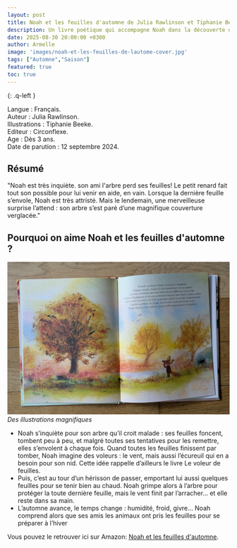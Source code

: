 ```yaml
---
layout: post
title: Noah et les feuilles d'automne de Julia Rawlinson et Tiphanie Beeke.
description: Un livre poétique qui accompagne Noah dans la découverte de l’automne et de ses changements.
date: 2025-08-30 20:00:00 +0300
author: Armelle
image: 'images/noah-et-les-feuilles-de-lautome-cover.jpg'
tags: ["Automne","Saison"]
featured: true
toc: true
---
```


{: .q-left }

Langue : Français.  
Auteur : Julia Rawlinson.   
Illustrations : Tiphanie Beeke.                     
Editeur : Circonflexe.               
Age : Dès 3 ans.                            
Date de parution : 12 septembre 2024.        

## Résumé

"Noah  est très inquiète. son ami l'arbre perd ses feuilles! Le petit renard fait tout son possible pour lui venir en aide, en vain. Lorsque la dernière feuille s’envole, Noah est très attristé. Mais le lendemain, une merveilleuse surprise l’attend : son arbre s’est paré d’une magnifique couverture verglacée."

## Pourquoi on aime Noah et les feuilles d'automne ?

![Des illustrations magnifiques](images/noah-et-les-feuilles-de-lautome-int.jpg)
*Des illustrations magnifiques*
- Noah s’inquiète pour son arbre qu’il croit malade : ses feuilles foncent, tombent peu à peu, et malgré toutes ses tentatives pour les remettre, elles s’envolent à chaque fois. Quand toutes les feuilles finissent par tomber, Noah imagine des voleurs : le vent, mais aussi l’écureuil qui en a besoin pour son nid. Cette idée rappelle d’ailleurs le livre Le voleur de feuilles.
- Puis, c’est au tour d’un hérisson de passer, emportant lui aussi quelques feuilles pour se tenir bien au chaud. Noah grimpe alors à l’arbre pour protéger la toute dernière feuille, mais le vent finit par l’arracher… et elle reste dans sa main.
- L’automne avance, le temps change : humidité, froid, givre… Noah comprend alors que ses amis les animaux ont pris les feuilles pour se préparer à l’hiver

Vous pouvez le retrouver ici sur Amazon: [Noah et les feuilles d'automne](https://amzn.to/4n0Deq9).
